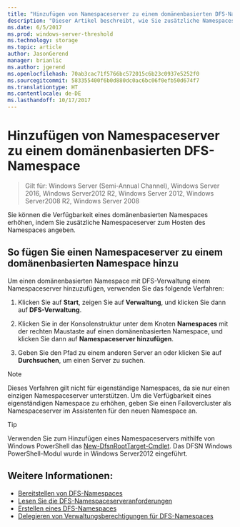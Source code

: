 ```yaml
---
title: "Hinzufügen von Namespaceserver zu einem domänenbasierten DFS-Namespace"
description: "Dieser Artikel beschreibt, wie Sie zusätzliche Namespaceserver zum Hosten eines Namespaces mit DFS-Verwaltung angeben."
ms.date: 6/5/2017
ms.prod: windows-server-threshold
ms.technology: storage
ms.topic: article
author: JasonGerend
manager: brianlic
ms.author: jgerend
ms.openlocfilehash: 70ab3cac71f5766bc572015c6b23c0937e5252f0
ms.sourcegitcommit: 583355400f6b0d880dc0ac6bc06f0efb50d674f7
ms.translationtype: HT
ms.contentlocale: de-DE
ms.lasthandoff: 10/17/2017
---
```

# <a name="add-namespace-servers-to-a-domain-based-dfs-namespace"></a>Hinzufügen von Namespaceserver zu einem domänenbasierten DFS-Namespace

> Gilt für: Windows Server (Semi-Annual Channel), Windows Server 2016, Windows Server2012 R2, Windows Server 2012, Windows Server2008 R2, Windows Server 2008

Sie können die Verfügbarkeit eines domänenbasierten Namespaces erhöhen, indem Sie zusätzliche Namespaceserver zum Hosten des Namespaces angeben.

## <a name="to-add-a-namespace-server-to-a-domain-based-namespace"></a>So fügen Sie einen Namespaceserver zu einem domänenbasierten Namespace hinzu

Um einen domänenbasierten Namespace mit DFS-Verwaltung einem Namespaceserver hinzuzufügen, verwenden Sie das folgende Verfahren:

1.  Klicken Sie auf **Start**, zeigen Sie auf **Verwaltung**, und klicken Sie dann auf **DFS-Verwaltung**.

2.  Klicken Sie in der Konsolenstruktur unter dem Knoten **Namespaces** mit der rechten Maustaste auf einen domänenbasierten Namespace, und klicken Sie dann auf **Namespaceserver hinzufügen**.

3.  Geben Sie den Pfad zu einem anderen Server an oder klicken Sie auf **Durchsuchen**, um einen Server zu suchen.

> [!NOTE]
> Dieses Verfahren gilt nicht für eigenständige Namespaces, da sie nur einen einzigen Namespaceserver unterstützen. Um die Verfügbarkeit eines eigenständigen Namespace zu erhöhen, geben Sie einen Failovercluster als Namespaceserver im Assistenten für den neuen Namespace an.


> [!TIP]
> Verwenden Sie zum Hinzufügen eines Namespaceservers mithilfe von Windows PowerShell das [New-DfsnRootTarget-Cmdlet](https://docs.microsoft.com/powershell/module/dfsn/set-dfsnroottarget). Das DFSN Windows PowerShell-Modul wurde in Windows Server2012 eingeführt.

## <a name="see-also"></a>Weitere Informationen:

-   [Bereitstellen von DFS-Namespaces](deploying-dfs-namespaces.md)
-   [Lesen Sie die DFS-Namespaceserveranforderungen](https://technet.microsoft.com/library/cc753448(v=ws.11).aspx)
-   [Erstellen eines DFS-Namespaces](create-a-dfs-namespace.md)
-   [Delegieren von Verwaltungsberechtigungen für DFS-Namespaces](delegate-management-permissions-for-dfs-namespaces.md)


